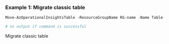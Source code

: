 ### Example 1: Migrate classic table
```powershell
Move-AzOperationalInsightsTable -ResourceGroupName RG-name -Name Table-name -WorkspaceName WS-name

# no output if command is successful
```

Migrate classic table
